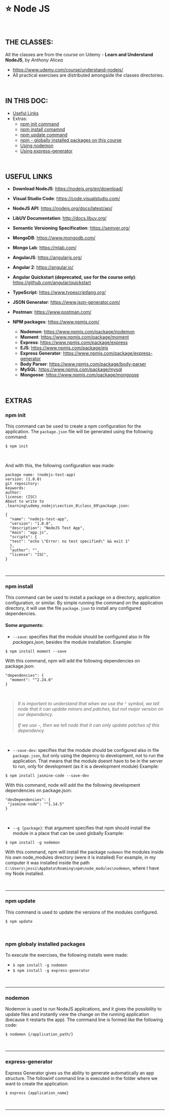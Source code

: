 # :star: Node JS

<br/>

## THE CLASSES:
All the classes are from the course on Udemy - **Learn and Understand NodeJS**, by *Anthony Alicea*
* https://www.udemy.com/course/understand-nodejs/
* All practical exercises are distributed amongside the classes directories.

<br/>

## IN THIS DOC:
* [Useful Links](#useful-links)
* Extras:
  * [npm init command](#npm-init)
  * [npm install comamnd](#npm-install)
  * [npm update command](#npm-update)
  * [npm - globally installed packages on this course](#npm-globaly-installed-packages)
  * [Using nodemon](#nodemon)
  * [Using express-generator](#express-generator)

<br/>

## **USEFUL LINKS**
* **Download NodeJS**: https://nodejs.org/en/download/
* **Visual Studio Code**: https://code.visualstudio.com/
* **NodeJS API**: https://nodejs.org/docs/latest/api/
* **LibUV Documentation**: http://docs.libuv.org/
* **Semantic Versioning Specification**: https://semver.org/
* **MongoDB**: https://www.mongodb.com/
* **Mongo Lab**: https://mlab.com/
* **AngularJS**: https://angularjs.org/
* **Angular 2**: https://angular.io/
* **Angular Quickstart (deprecated, use for the course only)**: https://github.com/angular/quickstart
* **TypeScript**: https://www.typescriptlang.org/
* **JSON Generator**: https://www.json-generator.com/
* **Postman**: https://www.postman.com/

* **NPM packages**: https://www.npmjs.com/
  * **Nodemon**: https://www.npmjs.com/package/nodemon
  * **Moment**: https://www.npmjs.com/package/moment
  * **Express**: https://www.npmjs.com/package/express
  * **EJS**: https://www.npmjs.com/package/ejs
  * **Express Generator**: https://www.npmjs.com/package/express-generator
  * **Body Parser**: https://www.npmjs.com/package/body-parser
  * **MySQL**: https://www.npmjs.com/package/mysql
  * **Mongoose**: https://www.npmjs.com/package/mongoose
  

<br/>

## EXTRAS

### **npm init**
This command can be used to create a npm configuration for the application. 
The `package.json` file will be generated using the following command:
```
$ npm init
```
<br/>

And with this, the following configuration was made:
```
package name: (nodejs-test-app)
version: (1.0.0)
git repository:
keywords:
author:
license: (ISC)
About to write to .learning\udemy_nodejs\section_8\class_69\package.json:

{
  "name": "nodejs-test-app",
  "version": "1.0.0",
  "description": "NodeJS Test App",
  "main": "app.js",
  "scripts": {
  "test": "echo \"Error: no test specified\" && exit 1"
  },
  "author": "",
  "license": "ISC",
}
```

<br/>

-----

### npm install
This command can be used to install a package on a directory, application configuration, or similar. 
By simple running the command on the application directory, it will use the file `package.json` to install any configured dependencies.
<br/>
#### Some arguments:
* `--save`: specifies that the module should be configured also in file _packages.json_, besides the module installation.
 Example:
```
$ npm install moment --save
```
With this command, npm will add the following dependencies on package.json:
```
"dependencies": {
  "moment": "^2.24.0"
}
```
<br/>

> _It is important to understand that when we use the `^` symbol, we tell node that it can update minors and patches, but not major version on our dependency._<br/><br/>
> _If we use `~`, then we tell node that it can only update patches of this dependency._

<br/>
 
* `--save-dev`: specifies that the module should be configured also in file `package.json`, but only using the depency to development, not to run the application. That means that the module doesnt have to be in the server to run, only for development (as it is a development module)
 Example:
 ```
 $ npm install jasmine-code --save-dev
 ``` 
 With this command, node will add the the following development dependencies on package.json:
 ```
"devDependencies": {
  "jasmine-node": "^1.14.5"
}
 ```
 <br/>
 
 * `--g {package}`: that argument specifies that npm should install the module in a place that can be used globally
 Example:
 ```
 $ npm install -g nodemon
 ``` 
 With this command, npm will install the package `nodemon` the modules inside his own node_modules directory (were it is installed)
 For example, in my computer it was installed inside the path `C:\Users\jessi\AppData\Roaming\npm\node_modules\nodemon`, where I have my Node installed.
 
<br/>
 
-----
 
### **npm update**
This command is used to update the versions of the modules configured.
```
$ npm update
```

<br/>

### **npm globaly installed packages**
To execute the exercises, the following installs were made:
* `$ npm install -g nodemon`
* `$ npm install -g express-generator`

<br/>

-----

### **nodemon**
Nodemon is used to run NodeJS applications, and it gives the possibility to update files and instantly view the change on the running application (because it restarts the app).
The command line is formed like the following code:
```
$ nodemon {/application_path/} 
```

<br/>

-----

### **express-generator**
Express Generator gives us the ability to generate automatically an app structure.
The followinf command line is executed in the folder where we want to create the application:
```
$ express {application_name} 
```

<br/>

--------------------------------------------------
